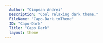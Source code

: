 ```yaml
---
  Author: "Cimpean Andrei"
  Description: "Cool relaxing dark theme."
  FileName: "Capo-Dark.tmTheme"
  ID: "Capo-Dark"
  Title: "Capo Dark"
  layout: theme
---
```

  